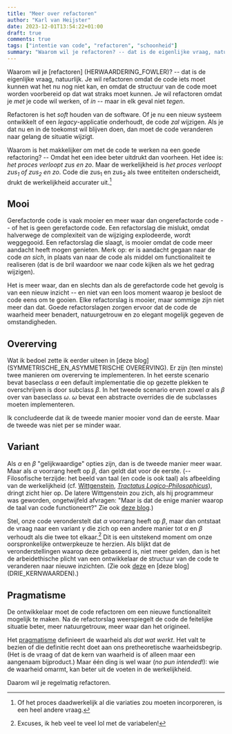 ```yaml
---
title: "Meer over refactoren"
author: "Karl van Heijster"
date: 2023-12-01T13:54:22+01:00
draft: true
comments: true
tags: ["intentie van code", "refactoren", "schoonheid"]
summary: "Waarom wil je refactoren? -- dat is de eigenlijke vraag, natuurlijk. Je wil refactoren omdat de code iets moet kunnen wat het nu nog niet kan, en omdat de structuur van de code moet worden voorbereid op dat wat straks moet kunnen. Je wil refactoren omdat je *met* je code wil werken, of *in* -- maar in elk geval niet *tegen*. "
---
```


Waarom wil je [refactoren] (HERWAARDERING_FOWLER)? -- dat is de eigenlijke vraag, natuurlijk. Je wil refactoren omdat de code iets moet kunnen wat het nu nog niet kan, en omdat de structuur van de code moet worden voorbereid op dat wat straks moet kunnen. Je wil refactoren omdat je *met* je code wil werken, of *in* -- maar in elk geval niet *tegen*. 


Refactoren is het *soft* houden van de software. Of je nu een nieuw systeem ontwikkelt of een *legacy*-applicatie onderhoudt, de code *zal* wijzigen. Als je dat nu en in de toekomst wil blijven doen, dan moet de code veranderen naar gelang de situatie wijzigt.


Waarom is het makkelijker om met de code te werken na een goede refactoring? -- Omdat het een idee beter uitdrukt dan voorheen. Het idee is: *het proces verloopt zus en zo*. Maar de werkelijkheid is *het proces verloopt zus<sub>1</sub> of zus<sub>2</sub> en zo*. Code die zus<sub>1</sub> en zus<sub>2</sub> als twee entiteiten onderscheidt, drukt de werkelijkheid accurater uit.[^1]


## Mooi 


Gerefactorde code is vaak mooier en meer waar dan ongerefactorde code -- of het is geen gerefactorde code. Een refactorslag die mislukt, omdat halverwege de complexiteit van de wijziging explodeerde, wordt weggegooid. Een refactorslag die slaagt, is mooier omdat de code meer aandacht heeft mogen genieten. Merk op: er is aandacht gegaan naar de code *an sich*, in plaats van naar de code als middel om functionaliteit te realiseren (dat is de bril waardoor we naar code kijken als we het gedrag wijzigen).


Het is meer waar, dan en slechts dan als de gerefactorde code het gevolg is van een nieuw inzicht -- en niet van een loos moment waarop je besloot de code eens om te gooien. Elke refactorslag is mooier, maar sommige zijn niet meer dan dat. Goede refactorslagen zorgen ervoor dat de code de waarheid meer benadert, natuurgetrouw en zo elegant mogelijk gegeven de omstandigheden.


## Overerving


Wat ik bedoel zette ik eerder uiteen in [deze blog] (SYMMETRISCHE_EN_ASYMMETRISCHE OVERERVING). Er zijn (ten minste) twee manieren om overerving te implementeren. In het eerste scenario bevat baseclass *α* een default implementatie die op gezette plekken te overschrijven is door subclass *β*. In het tweede scenario erven zowel *α* als *β* over van baseclass *ω*. *ω* bevat een abstracte overrides die de subclasses moeten implementeren.


Ik concludeerde dat ik de tweede manier mooier vond dan de eerste. Maar de tweede was niet per se minder waar.


## Variant


Als *α* en *β* "gelijkwaardige" opties zijn, dan is de tweede manier meer waar. Maar als *α* voorrang heeft op *β*, dan geldt dat voor de eerste. (-- Filosofische terzijde: het beeld van taal (en code is ook taal) als afbeelding van de werkelijkheid (cf. [Wittgenstein](https://plato.stanford.edu/entries/wittgenstein/ "'Ludwig Wittgenstein', Stanford Encyclopedia of Philosophy"), [*Tractatus Logico-Philosophicus*](https://en.wikipedia.org/wiki/Tractatus_Logico-Philosophicus "'Tractatus Logico-Philosophicus', Wikipedia")), dringt zicht hier op. De latere Wittgenstein zou zich, als hij programmeur was geworden, ongetwijfeld afvragen: "Maar is dat de enige manier waarop de taal van code functioneert?" Zie ook [deze blog](/blog/21/08/domain-driven-design-en-ludwig-wittgenstein/ "'Domain-Driven Design en Ludwig Wittgenstein'").)


Stel, onze code veronderstelt dat *α* voorrang heeft op *β*, maar dan ontstaat de vraag naar een variant *γ* die zich op een andere manier tot *α* en *β* verhoudt als die twee tot elkaar.[^2] Dit is een uitstekend moment om onze oorspronkelijke ontwerpkeuze te herzien. Als blijkt dat de veronderstellingen waarop deze gebaseerd is, niet meer gelden, dan is het de arbeidethische plicht van een ontwikkelaar de structuur van de code te veranderen naar nieuwe inzichten. (Zie ook [deze](/blog/23/08/overpeinzingen-over-vakmanschap/ "'Overpeinzingen (over vakmanschap)'") en [deze blog] (DRIE_KERNWAARDEN).)


## Pragmatisme


De ontwikkelaar moet de code refactoren om een nieuwe functionaliteit mogelijk te maken. Na de refactorslag weerspiegelt de code de feitelijke situatie beter, meer natuurgetrouw, meer waar dan het origineel. 


Het [pragmatisme](https://plato.stanford.edu/entries/pragmatism/ "'Pragmatism', Stanford Encyclopedia op Philosophy") definieert de waarheid als *dat wat werkt*. Het valt te bezien of die definitie recht doet aan ons pretheoretische waarheidsbegrip. (Het is de vraag of dat de kern van waarheid is of alleen maar een aangenaam bijproduct.) Maar één ding is wel waar (*no pun intended*!): wie de waarheid omarmt, kan beter uit de voeten in de werkelijkheid. 


Daarom wil je regelmatig refactoren.


[^1]: Of het proces daadwerkelijk al die variaties zou moeten incorporeren, is een heel andere vraag.


[^2]: Excuses, ik heb veel te veel lol met de variabelen!
